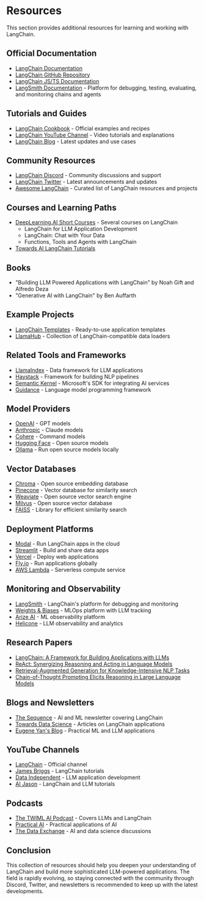 # Resources

This section provides additional resources for learning and working with LangChain.

## Official Documentation

- [LangChain Documentation](https://python.langchain.com/docs/get_started/introduction)
- [LangChain GitHub Repository](https://github.com/langchain-ai/langchain)
- [LangChain JS/TS Documentation](https://js.langchain.com/docs/)
- [LangSmith Documentation](https://docs.smith.langchain.com/) - Platform for debugging, testing, evaluating, and monitoring chains and agents

## Tutorials and Guides

- [LangChain Cookbook](https://github.com/langchain-ai/langchain/tree/master/cookbook) - Official examples and recipes
- [LangChain YouTube Channel](https://www.youtube.com/@LangChain) - Video tutorials and explanations
- [LangChain Blog](https://blog.langchain.dev/) - Latest updates and use cases

## Community Resources

- [LangChain Discord](https://discord.gg/6adMQxSpJS) - Community discussions and support
- [LangChain Twitter](https://twitter.com/LangChainAI) - Latest announcements and updates
- [Awesome LangChain](https://github.com/kyrolabs/awesome-langchain) - Curated list of LangChain resources and projects

## Courses and Learning Paths

- [DeepLearning.AI Short Courses](https://www.deeplearning.ai/short-courses/) - Several courses on LangChain
  - LangChain for LLM Application Development
  - LangChain: Chat with Your Data
  - Functions, Tools and Agents with LangChain
- [Towards AI LangChain Tutorials](https://towardsai.net/p/tag/langchain)

## Books

- "Building LLM Powered Applications with LangChain" by Noah Gift and Alfredo Deza
- "Generative AI with LangChain" by Ben Auffarth

## Example Projects

- [LangChain Templates](https://github.com/langchain-ai/langchain/tree/master/templates) - Ready-to-use application templates
- [LlamaHub](https://llamahub.ai/) - Collection of LangChain-compatible data loaders

## Related Tools and Frameworks

- [LlamaIndex](https://www.llamaindex.ai/) - Data framework for LLM applications
- [Haystack](https://haystack.deepset.ai/) - Framework for building NLP pipelines
- [Semantic Kernel](https://github.com/microsoft/semantic-kernel) - Microsoft's SDK for integrating AI services
- [Guidance](https://github.com/microsoft/guidance) - Language model programming framework

## Model Providers

- [OpenAI](https://platform.openai.com/) - GPT models
- [Anthropic](https://www.anthropic.com/) - Claude models
- [Cohere](https://cohere.com/) - Command models
- [Hugging Face](https://huggingface.co/) - Open source models
- [Ollama](https://ollama.ai/) - Run open source models locally

## Vector Databases

- [Chroma](https://www.trychroma.com/) - Open source embedding database
- [Pinecone](https://www.pinecone.io/) - Vector database for similarity search
- [Weaviate](https://weaviate.io/) - Open source vector search engine
- [Milvus](https://milvus.io/) - Open source vector database
- [FAISS](https://github.com/facebookresearch/faiss) - Library for efficient similarity search

## Deployment Platforms

- [Modal](https://modal.com/) - Run LangChain apps in the cloud
- [Streamlit](https://streamlit.io/) - Build and share data apps
- [Vercel](https://vercel.com/) - Deploy web applications
- [Fly.io](https://fly.io/) - Run applications globally
- [AWS Lambda](https://aws.amazon.com/lambda/) - Serverless compute service

## Monitoring and Observability

- [LangSmith](https://smith.langchain.com/) - LangChain's platform for debugging and monitoring
- [Weights & Biases](https://wandb.ai/) - MLOps platform with LLM tracking
- [Arize AI](https://arize.com/) - ML observability platform
- [Helicone](https://www.helicone.ai/) - LLM observability and analytics

## Research Papers

- [LangChain: A Framework for Building Applications with LLMs](https://arxiv.org/abs/2308.03188)
- [ReAct: Synergizing Reasoning and Acting in Language Models](https://arxiv.org/abs/2210.03629)
- [Retrieval-Augmented Generation for Knowledge-Intensive NLP Tasks](https://arxiv.org/abs/2005.11401)
- [Chain-of-Thought Prompting Elicits Reasoning in Large Language Models](https://arxiv.org/abs/2201.11903)

## Blogs and Newsletters

- [The Sequence](https://thesequence.substack.com/) - AI and ML newsletter covering LangChain
- [Towards Data Science](https://towardsdatascience.com/) - Articles on LangChain applications
- [Eugene Yan's Blog](https://eugeneyan.com/) - Practical ML and LLM applications

## YouTube Channels

- [LangChain](https://www.youtube.com/@LangChain) - Official channel
- [James Briggs](https://www.youtube.com/@jamesbriggs) - LangChain tutorials
- [Data Independent](https://www.youtube.com/@DataIndependent) - LLM application development
- [AI Jason](https://www.youtube.com/@AIJasonZ) - LangChain and LLM tutorials

## Podcasts

- [The TWIML AI Podcast](https://twimlai.com/podcast/twimlai/) - Covers LLMs and LangChain
- [Practical AI](https://changelog.com/practicalai) - Practical applications of AI
- [The Data Exchange](https://thedataexchange.media/) - AI and data science discussions

## Conclusion

This collection of resources should help you deepen your understanding of LangChain and build more sophisticated LLM-powered applications. The field is rapidly evolving, so staying connected with the community through Discord, Twitter, and newsletters is recommended to keep up with the latest developments.